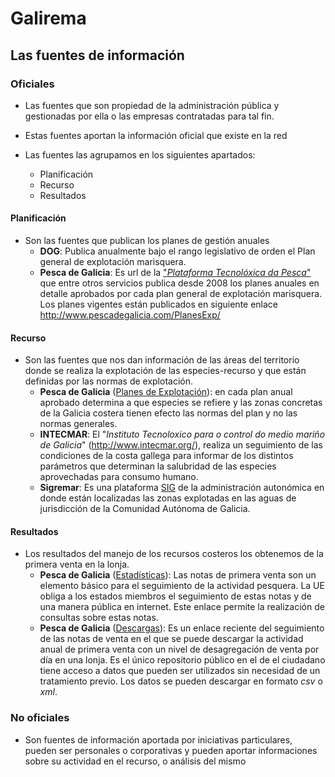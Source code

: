 # Galirema

## Las fuentes de información

### Oficiales

* Las fuentes que son propiedad de la administración pública y gestionadas por ella o las empresas contratadas para tal fin.

* Estas fuentes aportan la información oficial que existe en la red

* Las fuentes las agrupamos en los siguientes apartados:
	+ Planificación
	+ Recurso
	+ Resultados


#### Planificación
* Son las fuentes que publican los planes de gestión anuales
	* __DOG__: Publica anualmente bajo el rango legislativo de orden el Plan general de explotación marisquera.  
	+ __Pesca de Galicia__: Es url de la ["_Plataforma Tecnolóxica da Pesca_"][] que entre otros servicios publica desde 2008 los planes anuales en detalle aprobados por cada plan general de explotación marisquera. Los planes vigentes están publicados en siguiente enlace <http://www.pescadegalicia.com/PlanesExp/>  


#### Recurso
* Son las fuentes que nos dan información de las áreas del territorio donde se realiza la explotación de las especies-recurso y que están definidas por las normas de explotación.
	* __Pesca de Galicia__ ([Planes de Explotación][]): en cada plan anual aprobado determina a que especies se refiere y las zonas concretas de la Galicia costera tienen efecto las normas del plan y no las normas generales.  
	* __INTECMAR__: El "_Instituto Tecnoloxico para o control do medio mariño de Galicia_" (<http://www.intecmar.org/>), realiza un seguimiento de las condiciones de la costa  gallega para informar de los distintos parámetros que determinan la salubridad de las especies aprovechadas para consumo humano.  
	* __Sigremar__: Es una plataforma [SIG][] de la administración autonómica en donde están localizadas las zonas explotadas en las aguas de jurisdicción de la Comunidad Autónoma de Galicia.  


#### Resultados
* Los resultados del manejo de los recursos costeros los obtenemos de la primera venta en la lonja.
	+ __Pesca de Galicia__ ([Estadísticas][]): Las notas de primera venta son un elemento básico para el seguimiento de la actividad pesquera. La UE obliga a los estados miembros el seguimiento de estas notas y de una manera pública en internet. Este enlace permite la realización de consultas sobre estas notas.  
	+ __Pesca de Galicia__ ([Descargas][]): Es un enlace reciente del seguimiento de las notas de venta en el que se puede descargar la actividad anual de primera venta con un nivel de desagregación de venta por día en una lonja. Es el único repositorio público en el de el ciudadano tiene acceso a datos que pueden ser utilizados sin necesidad de un tratamiento previo. Los datos se pueden descargar en formato _csv_ o _xml_.  

### No oficiales

* Son fuentes de información aportada por iniciativas particulares, pueden ser personales o corporativas y pueden aportar informaciones sobre su actividad en el recurso, o análisis del mismo


 ["_Plataforma Tecnolóxica da Pesca_"]: http://www.pescadegalicia.com/
 [SIG]: http://goo.gl/pdO6x
 [Estadísticas]: http://www.pescadegalicia.com/estadisticas.html
 [Descargas]: http://www.pescadegalicia.com/gl/descargas
 [Planes de Explotación]: http://www.pescadegalicia.com/PlanesExp/
